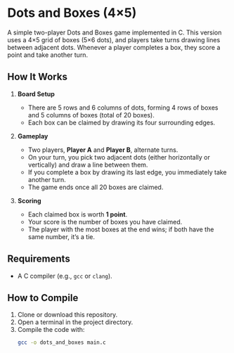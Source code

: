 # Dots and Boxes (4×5)

A simple two-player Dots and Boxes game implemented in C. This version uses a 4×5 grid of boxes (5×6 dots), and players take turns drawing lines between adjacent dots. Whenever a player completes a box, they score a point and take another turn.

## How It Works

1. **Board Setup**  
   - There are 5 rows and 6 columns of dots, forming 4 rows of boxes and 5 columns of boxes (total of 20 boxes).
   - Each box can be claimed by drawing its four surrounding edges.

2. **Gameplay**  
   - Two players, **Player A** and **Player B**, alternate turns.
   - On your turn, you pick two adjacent dots (either horizontally or vertically) and draw a line between them.
   - If you complete a box by drawing its last edge, you immediately take another turn.
   - The game ends once all 20 boxes are claimed.

3. **Scoring**  
   - Each claimed box is worth **1 point**.
   - Your score is the number of boxes you have claimed.
   - The player with the most boxes at the end wins; if both have the same number, it’s a tie.

## Requirements

- A C compiler (e.g., `gcc` or `clang`).

## How to Compile

1. Clone or download this repository.
2. Open a terminal in the project directory.
3. Compile the code with:
   ```bash
   gcc -o dots_and_boxes main.c
